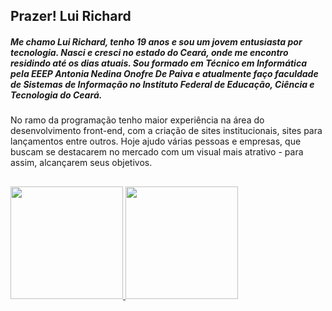 ## Prazer! Lui Richard

##### Me chamo Lui Richard, tenho 19 anos e sou um jovem entusiasta por tecnologia. Nasci e cresci no estado do Ceará, onde me encontro residindo até os dias atuais. Sou formado em Técnico em Informática pela EEEP Antonia Nedina Onofre De Paiva e atualmente faço faculdade de Sistemas de Informação no Instituto Federal de Educação, Ciência e Tecnologia do Ceará.

No ramo da programação tenho maior experiência na área do desenvolvimento front-end, com a criação de sites institucionais, sites para lançamentos entre outros. Hoje ajudo várias pessoas e empresas, que buscam se destacarem no mercado com um visual mais atrativo - para assim, alcançarem seus objetivos. 

##

 <div>
  <a href="https://github.com/luideveloper">
  <img height="180em" src="https://github-readme-stats.vercel.app/api?username=luideveloper&show_icons=true&theme=dracula&include_all_commits=true&count_private=true"/>
  <img height="180em" src="https://github-readme-stats.vercel.app/api/top-langs/?username=luideveloper&layout=compact&langs_count=16&theme=dracula"/>
<div>
  

